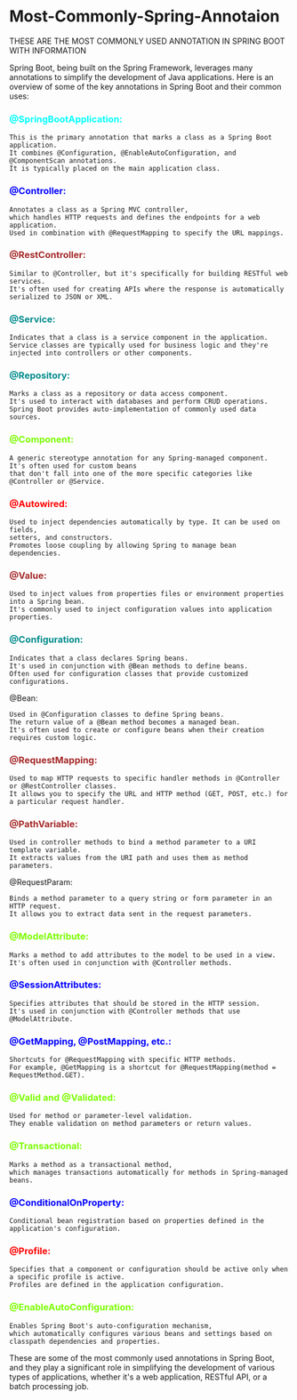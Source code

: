 # Most-Commonly-Spring-Annotaion
THESE ARE THE MOST COMMONLY USED ANNOTATION IN SPRING BOOT WITH INFORMATION

Spring Boot, being built on the Spring Framework, leverages many annotations to simplify the development of Java applications. Here is an overview of some of the key annotations in Spring Boot and their common uses:

<h3 style="color: aqua;">@SpringBootApplication:</h3>

	This is the primary annotation that marks a class as a Spring Boot application.
 	It combines @Configuration, @EnableAutoConfiguration, and @ComponentScan annotations.
	It is typically placed on the main application class.

<h3 style="color: blue;">@Controller:</h3>

	Annotates a class as a Spring MVC controller,
 	which handles HTTP requests and defines the endpoints for a web application.
	Used in combination with @RequestMapping to specify the URL mappings.

<h3 style="color: brown;">@RestController:</h3>

	Similar to @Controller, but it's specifically for building RESTful web services.
	It's often used for creating APIs where the response is automatically serialized to JSON or XML.
	
<h3 style="color: darkcyan;">@Service:</h3>

	Indicates that a class is a service component in the application. 
 	Service classes are typically used for business logic and they're 
	injected into controllers or other components.
	
<h3 style="color: darkcyan;">@Repository:</h3>

	Marks a class as a repository or data access component. 
 	It's used to interact with databases and perform CRUD operations.
	Spring Boot provides auto-implementation of commonly used data sources.
	
<h3 style="color: lawngreen;">@Component:</h3>

	A generic stereotype annotation for any Spring-managed component.
	It's often used for custom beans 
	that don't fall into one of the more specific categories like @Controller or @Service.
	
<h3 style="color: red;">@Autowired:</h3>

	Used to inject dependencies automatically by type. It can be used on fields,
 	setters, and constructors.
	Promotes loose coupling by allowing Spring to manage bean dependencies.
	
<h3 style="color: brown;">@Value:</h3>

	Used to inject values from properties files or environment properties into a Spring bean.
	It's commonly used to inject configuration values into application properties.
	
<h3 style="color: darkcyan;">@Configuration:</h3>

	Indicates that a class declares Spring beans.
 	It's used in conjunction with @Bean methods to define beans.
	Often used for configuration classes that provide customized configurations.
	
@Bean:

	Used in @Configuration classes to define Spring beans.
 	The return value of a @Bean method becomes a managed bean.
	It's often used to create or configure beans when their creation requires custom logic.
	
<h3 style="color: brown;">@RequestMapping:</h3>

	Used to map HTTP requests to specific handler methods in @Controller or @RestController classes.
	It allows you to specify the URL and HTTP method (GET, POST, etc.) for a particular request handler.
	
<h3 style="color: brown;">@PathVariable:</h3>

	Used in controller methods to bind a method parameter to a URI template variable.
	It extracts values from the URI path and uses them as method parameters.
	
@RequestParam:

	Binds a method parameter to a query string or form parameter in an HTTP request.
	It allows you to extract data sent in the request parameters.
	
<h3 style="color: lawngreen;">@ModelAttribute:</h3>

	Marks a method to add attributes to the model to be used in a view.
 	It's often used in conjunction with @Controller methods.
	
<h3 style="color: blue;">@SessionAttributes:</h3>

	Specifies attributes that should be stored in the HTTP session.
 	It's used in conjunction with @Controller methods that use @ModelAttribute.
	
<h3 style="color: blue;">@GetMapping, @PostMapping, etc.:</h3>

	Shortcuts for @RequestMapping with specific HTTP methods.
 	For example, @GetMapping is a shortcut for @RequestMapping(method = RequestMethod.GET).
	
<h3 style="color: lawngreen;">@Valid and @Validated:</h3>

	Used for method or parameter-level validation.
 	They enable validation on method parameters or return values.
	
<h3 style="color: lawngreen;">@Transactional:</h3>

	Marks a method as a transactional method,
	which manages transactions automatically for methods in Spring-managed beans.
	
<h3 style="color: blue;">@ConditionalOnProperty:</h3>

	Conditional bean registration based on properties defined in the application's configuration.
	
<h3 style="color: red;">@Profile:</h3>

	Specifies that a component or configuration should be active only when a specific profile is active.
 	Profiles are defined in the application configuration.
	
<h3 style="color: lawngreen;">@EnableAutoConfiguration:</h3>

	Enables Spring Boot's auto-configuration mechanism,
 	which automatically configures various beans and settings based on classpath dependencies and properties.
	
These are some of the most commonly used annotations in Spring Boot, 
and they play a significant role in simplifying the development of various types of applications,
whether it's a web application, RESTful API, or a batch processing job.
